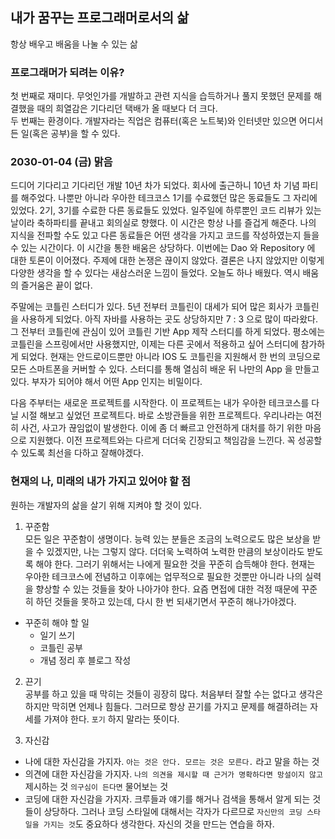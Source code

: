 ## 내가 꿈꾸는 프로그래머로서의 삶

항상 배우고 배움을 나눌 수 있는 삶

### 프로그래머가 되려는 이유?

첫 번째로 재미다. 무엇인가를 개발하고 관련 지식을 습득하거나 풀지 못했던 문제를 해결했을 때의 희열감은 기다리던 택배가 올 때보다 더 크다.  
두 번째는 환경이다. 개발자라는 직업은 컴퓨터(혹은 노트북)와 인터넷만 있으면 어디서든 일(혹은 공부)을 할 수 있다.

### 2030-01-04 (금) 맑음

드디어 기다리고 기다리던 개발 10년 차가 되었다. 회사에 출근하니 10년 차 기념 파티를 해주었다. 나뿐만 아니라 우아한 테크코스 1기를 수료했던 많은 동료들도 그 자리에 있었다. 2기, 3기를 수료한 다른 동료들도 있었다. 일주일에 하루뿐인 코드 리뷰가 있는 날이라 축하파티를 끝내고 회의실로 향했다. 이 시간은 항상 나를 즐겁게 해준다. 나의 지식을 전파할 수도 있고 다른 동료들은 어떤 생각을 가지고 코드를 작성하였는지 들을 수 있는 시간이다. 이 시간을 통한 배움은 상당하다. 이번에는 Dao 와 Repository 에 대한 토론이 이어졌다. 주제에 대한 논쟁은 끊이지 않았다. 결론은 나지 않았지만 이렇게 다양한 생각을 할 수 있다는 새삼스러운 느낌이 들었다. 오늘도 하나 배웠다. 역시 배움의 즐거움은 끝이 없다.  

주말에는 코틀린 스터디가 있다. 5년 전부터 코틀린이 대세가 되어 많은 회사가 코틀린을 사용하게 되었다. 아직 자바를 사용하는 곳도 상당하지만 7 : 3 으로 많이 따라왔다. 그 전부터 코틀린에 관심이 있어 코틀린 기반 App 제작 스터디를 하게 되었다. 평소에는 코틀린을 스프링에서만 사용했지만, 이제는 다른 곳에서 적용하고 싶어 스터디에 참가하게 되었다. 현재는 안드로이드뿐만 아니라 IOS 도 코틀린을 지원해서 한 번의 코딩으로 모든 스마트폰을 커버할 수 있다. 스터디를 통해 열심히 배운 뒤 나만의 App 을 만들고 있다. 부자가 되어야 해서 어떤 App 인지는 비밀이다.  

다음 주부터는 새로운 프로젝트를 시작한다. 이 프로젝트는 내가 우아한 테크코스를 다닐 시절 해보고 싶었던 프로젝트다. 바로 소방관들을 위한 프로젝트다. 우리나라는 여전히 사건, 사고가 끊임없이 발생한다. 이에 좀 더 빠르고 안전하게 대처를 하기 위한 마음으로 지원했다. 이전 프로젝트와는 다르게 더더욱 긴장되고 책임감을 느낀다. 꼭 성공할 수 있도록 최선을 다하고 잘해야겠다.

### 현재의 나, 미래의 내가 가지고 있어야 할 점

원하는 개발자의 삶을 살기 위해 지켜야 할 것이 있다.

1. 꾸준함  
모든 일은 꾸준함이 생명이다. 능력 있는 분들은 조금의 노력으로도 많은 보상을 받을 수 있겠지만, 나는 그렇지 않다. 더더욱 노력하여 노력한 만큼의 보상이라도 받도록 해야 한다. 그러기 위해서는 나에게 필요한 것을 꾸준히 습득해야 한다. 현재는 우아한 테크코스에 전념하고 이후에는 업무적으로 필요한 것뿐만 아니라 나의 실력을 향상할 수 있는 것들을 찾아 나아가야 한다. 요즘 면접에 대한 걱정 때문에 꾸준히 하던 것들을 못하고 있는데, 다시 한 번 되새기면서 꾸준히 해나가야겠다.  

- 꾸준히 해야 할 일
    - 일기 쓰기
    - 코틀린 공부
    - 개념 정리 후 블로그 작성

2. 끈기  
공부를 하고 있을 때 막히는 것들이 굉장히 많다. 처음부터 잘할 수는 없다고 생각은 하지만 막히면 언제나 힘들다. 그러므로 항상 끈기를 가지고 문제를 해결하려는 자세를 가져야 한다. `포기` 하지 말라는 뜻이다. 

3. 자신감  
- 나에 대한 자신감을 가지자. `아는 것은 안다. 모르는 것은 모른다.` 라고 말을 하는 것
- 의견에 대한 자신감을 가지자. `나의 의견을 제시할 때 근거가 명확하다면 망설이지 않고` 제시하는 것 `의구심이 든다면` 물어보는 것
- 코딩에 대한 자신감을 가지자. 크루들과 얘기를 해거나 검색을 통해서 알게 되는 것들이 상당하다. 그러나 코딩 스타일에 대해서는 각자가 다르므로 `자신만의 코딩 스타일을 가지는 것`도 중요하다 생각한다. 자신의 것을 만드는 연습을 하자.